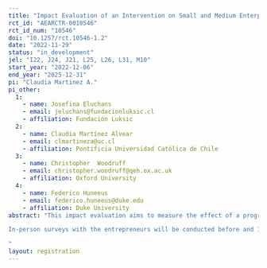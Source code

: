 ```yaml
---
title: "Impact Evaluation of an Intervention on Small and Medium Enterprises in Chile"
rct_id: "AEARCTR-0010546"
rct_id_num: "10546"
doi: "10.1257/rct.10546-1.2"
date: "2022-11-29"
status: "in_development"
jel: "I22, J24, J21, L25, L26, L31, M10"
start_year: "2022-12-06"
end_year: "2025-12-31"
pi: "Claudia Martinez A."
pi_other:
  1:
    - name: Josefina Eluchans
    - email: jeluchans@fundacionluksic.cl
    - affiliation: Fundación Luksic
  2:
    - name: Claudia Martínez Alvear
    - email: clmartineza@uc.cl
    - affiliation: Pontificia Universidad Católica de Chile
  3:
    - name: Christopher  Woodruff
    - email: christopher.woodruff@qeh.ox.ac.uk
    - affiliation: Oxford University
  4:
    - name: Federico Huneeus
    - email: federico.huneeus@duke.edu
    - affiliation: Duke University
abstract: "This impact evaluation aims to measure the effect of a program that combines business training, mentoring, and a large cash transfer on high-potential small and medium businesses in Chile. 250 out of the top 500 firms participating in a business plan competition will be randomly selected to receive all three components of the program, while the remaining firms will receive none of them. 
In-person surveys with the entrepreneurs will be conducted before and 12 months after the program. The surveys will measure the program's impact on key indicators such as monthly sales, monthly profits, and the number of employees in the business. Other outcomes, such as the welfare of entrepreneurs, their business practices, and learning, will also be measured. In addition to the survey data, we will use available administrative data coming from Chilean tax and unemployment insurance authorities  to analyze the firm’s profits, sales, costs and networks. The tax data will also be used to track the long-term growth of these firms. Finally, we use data from the videos submitted by the entrepreneurs as a part of  the selection process to study potential treatment heterogeneities.   
"
layout: registration
---
```


